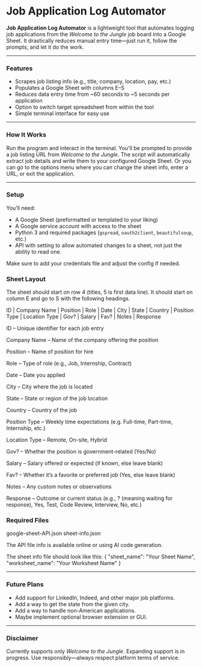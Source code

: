 # Job Application Log Automator

**Job Application Log Automator** is a lightweight tool that automates logging job applications from the *Welcome to the Jungle* job board into a Google Sheet. It drastically reduces manual entry time—just run it, follow the prompts, and let it do the work.

---

### Features

- Scrapes job listing info (e.g., title, company, location, pay, etc.)
- Populates a Google Sheet with columns E–S
- Reduces data entry time from ~60 seconds to ~5 seconds per application
- Option to switch target spreadsheet from within the tool
- Simple terminal interface for easy use

---

### How It Works

Run the program and interact in the terminal. You'll be prompted to provide a job listing URL from *Welcome to the Jungle*. The script will automatically extract job details and write them to your configured Google Sheet. Or you can go to the options menu where you can change the sheet info, enter a URL, or exit the application.

---

### Setup

You’ll need:

- A Google Sheet (preformatted or templated to your liking)
- A Google service account with access to the sheet
- Python 3 and required packages (`gspread`, `oauth2client`, `beautifulsoup`, etc.)
- API with setting to allow automated changes to a sheet, not just the ability to read one.

Make sure to add your credentials file and adjust the config if needed.

### Sheet Layout

The sheet should start on row 4 (titles, 5 is first data line).
It should start on column E and go to S with the following headings.

ID | Company Name | Position | Role | Date | City | State | Country | Position Type | Location Type | Gov? | Salary | Fav? | Notes | Response

ID – Unique identifier for each job entry

Company Name – Name of the company offering the position

Position – Name of position for hire

Role – Type of role (e.g., Job, Internship, Contract)

Date – Date you applied

City – City where the job is located

State – State or region of the job location

Country – Country of the job

Position Type – Weekly time expectations (e.g. Full-time, Part-time, Internship, etc.)

Location Type – Remote, On-site, Hybrid

Gov? – Whether the position is government-related (Yes/No)

Salary – Salary offered or expected (if known, else leave blank)

Fav? – Whether it’s a favorite or preferred job (Yes, else leave blank)

Notes – Any custom notes or observations

Response – Outcome or current status (e.g., ? (meaning waiting for response), Yes, Test, Code Review, Interview, No, etc.)

### Required Files
google-sheet-API.json
sheet-info.json

The API file info is available online or using AI code generation.

The sheet info file should look like this:
{
    "sheet_name": "Your Sheet Name",
    "worksheet_name": "Your Worksheet Name"
}

---

### Future Plans

- Add support for LinkedIn, Indeed, and other major job platforms.
- Add a way to get the state from the given city.
- Add a way to handle non-American applications.
- Maybe implement optional browser extension or GUI.

---

### Disclaimer

Currently supports only *Welcome to the Jungle*. Expanding support is in progress. Use responsibly—always respect platform terms of service.
